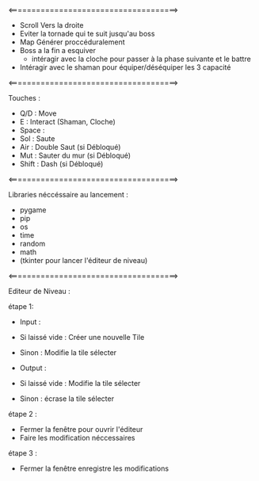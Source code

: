 <=====================================>

- Scroll Vers la droite
- Eviter la tornade qui te suit jusqu'au boss
- Map Générer proccéduralement 
- Boss a la fin a esquiver
  + intéragir avec la cloche pour passer à la phase suivante et le battre
- Intéragir avec le shaman pour équiper/déséquiper les 3 capacité

<=====================================>

Touches :
- Q/D : Move
- E : Interact (Shaman, Cloche)
- Space :
-   Sol : Saute
-   Air : Double Saut (si Débloqué)
-   Mut : Sauter du mur (si Débloqué)
- Shift : Dash (si Débloqué)

<=====================================>

Libraries néccéssaire au lancement :
- pygame
- pip
-   os
-   time
-   random
-   math
- (tkinter pour lancer l'éditeur de niveau)
  
<=====================================>

Editeur de Niveau :

étape 1:
- Input :
-   Si laissé vide : Créer une nouvelle Tile
-   Sinon : Modifie la tile sélecter
  
- Output :
-    Si laissé vide : Modifie la tile sélecter
-   Sinon : écrase la tile sélecter

étape 2 :
- Fermer la fenêtre pour ouvrir l'éditeur
- Faire les modification néccessaires
  
étape 3 :
- Fermer la fenêtre enregistre les modifications




